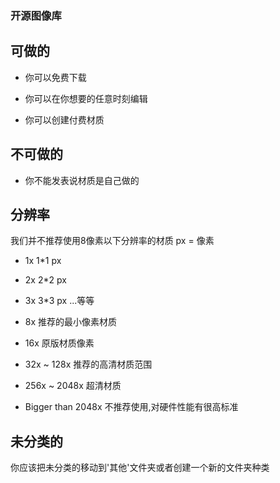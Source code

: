 ### 开源图像库

## 可做的
- 你可以免费下载

- 你可以在你想要的任意时刻编辑

- 你可以创建付费材质

## 不可做的
- 你不能发表说材质是自己做的

## 分辨率

我们并不推荐使用8像素以下分辨率的材质
px = 像素
- 1x 1*1 px
- 2x 2*2 px
- 3x 3*3 px
...等等

- 8x
推荐的最小像素材质

- 16x 
原版材质像素

- 32x ~ 128x
推荐的高清材质范围

- 256x ~ 2048x
超清材质

- Bigger than 2048x
不推荐使用,对硬件性能有很高标准

## 未分类的
你应该把未分类的移动到'其他'文件夹或者创建一个新的文件夹种类